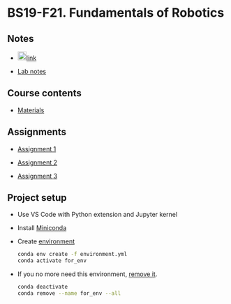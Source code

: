# BS19-F21. Fundamentals of Robotics

## Notes
* <img src="https://cdn.mathcha.io/resources/logo.png" width="20" title="hover text">[link](https://www.mathcha.io/editor/e286dsrQtZGIV9I7KwV0SyWJD8eCvDj4NjUlweK7q)

* [Lab notes](./labs.md)

## Course contents
* [Materials](https://drive.google.com/drive/u/0/folders/19OD0xInOgmU1n-m1atUINEl8hVBX_fTt)

## Assignments
* [Assignment 1](./Assignment1/description.md)

* [Assignment 2](./Assignment2/description.md)

* [Assignment 3](./Assignment3/description.md)

## Project setup
* Use VS Code with Python extension and Jupyter kernel

* Install [Miniconda](https://conda.io/en/latest/miniconda.html)

* Create [environment](https://docs.conda.io/projects/conda/en/latest/user-guide/tasks/manage-environments.html#creating-an-environment-from-an-environment-yml-file)
    ```sh
    conda env create -f environment.yml
    conda activate for_env
    ```

* If you no more need this environment, [remove it](https://docs.conda.io/projects/conda/en/latest/user-guide/tasks/manage-environments.html#removing-an-environment).
    ```sh
    conda deactivate
    conda remove --name for_env --all
    ```